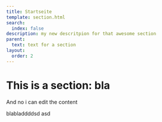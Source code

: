 ```yaml
---
title: Startseite
template: section.html
search:
  index: false
description: my new descritpion for that awesome section
parent:
  text: text for a section
layout:
  order: 2
---
```


# This is a section: bla

And no i can edit the content

blabladdddsd asd

